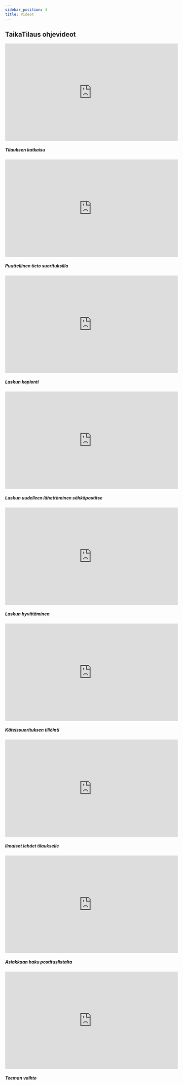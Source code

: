 ```yaml
---
sidebar_position: 4
title: Videot
---
```


<div class="row">
    <div class="col-lg-12 col-12">
        <div class="row">
            <div
                class="headline col-12 col-lg-10 py-3 px-5 mx-auto border border-3 rounded rounded-3 text-center text-muted">
                <h2>TaikaTilaus ohjevideot</h2>
            </div>
        </div>
        <div class="row  justify-content-md-center">
            <div class="col-lg-3 col-10 text-center leffakortit">
                <div class="ratio ratio-16x9">
                    <iframe width="560" height="315" src="https://www.youtube.com/embed/s4Mtsigivxo?si=rGLcsrvXrXQDfK1z"
                        title="YouTube video player" frameborder="0"
                        allow="accelerometer; autoplay; clipboard-write; encrypted-media; gyroscope; picture-in-picture; web-share"
                        allowfullscreen></iframe>
                </div>
                <h5 class="py-2 px-2">Tilauksen katkaisu</h5>
            </div>
            <div class="col-lg-3 col-10 text-center leffakortit">
                <div class="ratio ratio-16x9">
                    <iframe width="560" height="315" src="https://www.youtube.com/embed/bRqOmLG1QLk?si=6CMfgfYqySzshVue"
                        title="YouTube video player" frameborder="0"
                        allow="accelerometer; autoplay; clipboard-write; encrypted-media; gyroscope; picture-in-picture; web-share"
                        allowfullscreen></iframe>
                </div>
                <h5 class="py-2 px-2">Puuttellinen tieto suorituksilla</h5>
            </div>
            <div class="col-lg-3 col-10 text-center leffakortit">
                <div class="ratio ratio-16x9">
                    <iframe width="560" height="315" src="https://www.youtube.com/embed/ANSerp-LiGQ?si=vD0DRbLqWNN4PAzC"
                        title="YouTube video player" frameborder="0"
                        allow="accelerometer; autoplay; clipboard-write; encrypted-media; gyroscope; picture-in-picture; web-share"
                        allowfullscreen></iframe>
                </div>
                <h5 class="py-2 px-2">Laskun kopionti</h5>
            </div>
        </div>
        <div class="row  justify-content-md-center ">
            <div class="col-lg-3 col-10 text-center leffakortit">
                <div class="ratio ratio-16x9">
                    <iframe width="560" height="315" src="https://www.youtube.com/embed/z1XZNEZGjVU?si=jb33QTCx9rE-Rpep"
                        title="YouTube video player" frameborder="0"
                        allow="accelerometer; autoplay; clipboard-write; encrypted-media; gyroscope; picture-in-picture; web-share"
                        allowfullscreen></iframe>
                </div>
                <h5 class="py-2 px-2">Laskun uudelleen lähettäminen sähköpostitse</h5>
            </div>
            <div class="col-lg-3 col-10 text-center leffakortit">
                <div class="ratio ratio-16x9">
                    <iframe width="560" height="315" src="https://www.youtube.com/embed/QF_IBKckFxE?si=3ETsFK1E4THmBsqV"
                        title="YouTube video player" frameborder="0"
                        allow="accelerometer; autoplay; clipboard-write; encrypted-media; gyroscope; picture-in-picture; web-share"
                        allowfullscreen></iframe>
                </div>
                <h5 class="py-2 px-2">Laskun hyvittäminen</h5>
            </div>
            <div class="col-lg-3 col-10 text-center leffakortit">
                <div class="ratio ratio-16x9">
                    <iframe width="560" height="315" src="https://www.youtube.com/embed/aC7Ms9ojohU?si=Bqgo_HaGQ9k6bJk1"
                        title="YouTube video player" frameborder="0"
                        allow="accelerometer; autoplay; clipboard-write; encrypted-media; gyroscope; picture-in-picture; web-share"
                        allowfullscreen></iframe>
                </div>
                <h5 class="py-2 px-2">Käteissuorituksen tiliöinti</h5>
            </div>
        </div>
        <div class="row  justify-content-md-center">
            <div class="col-lg-3 col-10 text-center leffakortit">
                <div class="ratio ratio-16x9">
                    <iframe width="560" height="315" src="https://www.youtube.com/embed/4i9R_Pw-PIc?si=y4ASXbL2bdqMnE-z"
                        title="YouTube video player" frameborder="0"
                        allow="accelerometer; autoplay; clipboard-write; encrypted-media; gyroscope; picture-in-picture; web-share"
                        allowfullscreen></iframe>
                </div>
                <h5 class="py-2 px-2">Ilmaiset lehdet tilaukselle</h5>
            </div>
            <div class="col-lg-3 col-10 text-center leffakortit">
                <div class="ratio ratio-16x9">
                    <iframe width="560" height="315" src="https://www.youtube.com/embed/V6AP3y0j-M4?si=ZyarThtvzVLGWiRS"
                        title="YouTube video player" frameborder="0"
                        allow="accelerometer; autoplay; clipboard-write; encrypted-media; gyroscope; picture-in-picture; web-share"
                        allowfullscreen></iframe>
                </div>
                <h5 class="py-2 px-2">Asiakkaan haku postituslistalta</h5>
            </div>
            <div class="col-lg-3 col-10 text-center leffakortit">
                <div class="ratio ratio-16x9">
                    <iframe width="560" height="315" src="https://www.youtube.com/embed/V-R006Iermo?si=8F-Ns7a821JSXDTG"
                        title="YouTube video player" frameborder="0"
                        allow="accelerometer; autoplay; clipboard-write; encrypted-media; gyroscope; picture-in-picture; web-share"
                        allowfullscreen></iframe>
                </div>
                <h5 class="py-2 px-2">Teeman vaihto</h5>
            </div>
        </div>
    </div>
</div>